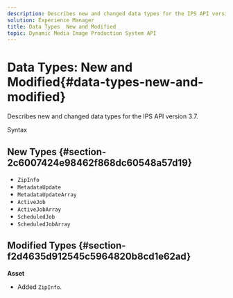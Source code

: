 ```yaml
---
description: Describes new and changed data types for the IPS API version 3.7.
solution: Experience Manager
title: Data Types  New and Modified
topic: Dynamic Media Image Production System API
---
```


# Data Types: New and Modified{#data-types-new-and-modified}

Describes new and changed data types for the IPS API version 3.7.

 Syntax 

## New Types {#section-2c6007424e98462f868dc60548a57d19}

* `ZipInfo` 
* `MetadataUpdate` 
* `MetadataUpdateArray` 
* `ActiveJob` 
* `ActiveJobArray` 
* `ScheduledJob` 
* `ScheduledJobArray`

## Modified Types {#section-f2d4635d912545c5964820b8cd1e62ad}

**Asset**

* Added `ZipInfo`.

